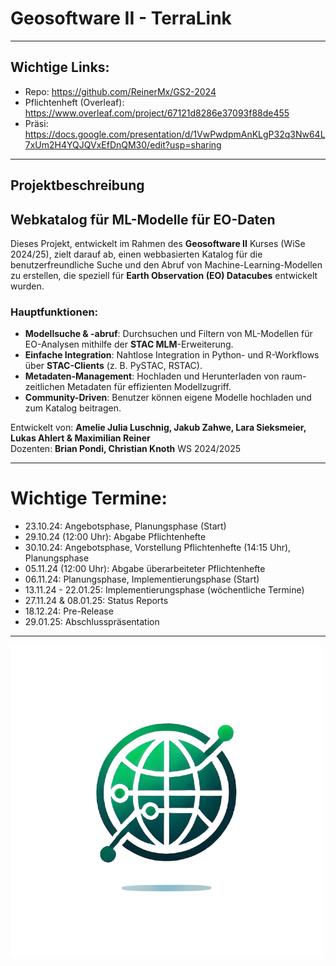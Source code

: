 # Geosoftware II - TerraLink
---
## Wichtige Links:
- Repo: https://github.com/ReinerMx/GS2-2024
- Pflichtenheft (Overleaf): https://www.overleaf.com/project/67121d8286e37093f88de455
- Präsi: https://docs.google.com/presentation/d/1VwPwdpmAnKLgP32q3Nw64L7xUm2H4YQJQVxEfDnQM30/edit?usp=sharing
  
---
## Projektbeschreibung
## Webkatalog für ML-Modelle für EO-Daten

Dieses Projekt, entwickelt im Rahmen des **Geosoftware II** Kurses (WiSe 2024/25), zielt darauf ab, einen webbasierten Katalog für die benutzerfreundliche Suche und den Abruf von Machine-Learning-Modellen zu erstellen, die speziell für **Earth Observation (EO) Datacubes** entwickelt wurden.

### Hauptfunktionen:
- **Modellsuche & -abruf**: Durchsuchen und Filtern von ML-Modellen für EO-Analysen mithilfe der **STAC MLM**-Erweiterung.
- **Einfache Integration**: Nahtlose Integration in Python- und R-Workflows über **STAC-Clients** (z. B. PySTAC, RSTAC).
- **Metadaten-Management**: Hochladen und Herunterladen von raum-zeitlichen Metadaten für effizienten Modellzugriff.
- **Community-Driven**:     Benutzer können eigene Modelle hochladen und zum Katalog beitragen.

Entwickelt von: **Amelie Julia Luschnig, Jakub Zahwe, Lara Sieksmeier, Lukas Ahlert & Maximilian Reiner**  
Dozenten: **Brian Pondi, Christian Knoth** 
WS 2024/2025

---
# Wichtige Termine:
- 23.10.24:              Angebotsphase, Planungsphase (Start)
- 29.10.24 (12:00 Uhr):  Abgabe Pflichtenhefte
- 30.10.24:              Angebotsphase, Vorstellung Pflichtenhefte (14:15 Uhr), Planungsphase
- 05.11.24 (12:00 Uhr):  Abgabe überarbeiteter Pflichtenhefte
- 06.11.24:              Planungsphase, Implementierungsphase (Start)
- 13.11.24 - 22.01.25:   Implementierungsphase (wöchentliche Termine)
- 27.11.24 & 08.01.25:   Status Reports
- 18.12.24:              Pre-Release
- 29.01.25:              Abschlusspräsentation

---


![Repository Logo](Dokumente/Logo-Ideen/TerraLink1.png)

